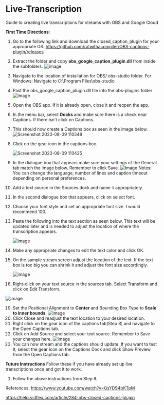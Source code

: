 # Live-Transcription
Guide to creating live transcriptions for streams with OBS and Google Cloud

**First Time Directions**:
1. Go to the following link and download the closed_caption_plugin for your appropriate OS.
   https://github.com/ratwithacompiler/OBS-captions-plugin/releases
2. Extract the folder and copy **obs_google_caption_plugin.dll** from inside the subfolders.
   ![image](https://github.com/sam-vokamancy/Live-Transcription/assets/136375094/3683242c-3618-47af-87d7-61a189d08fa1)
3. Navigate to the location of installation for OBS/ obs-studio folder. For Windows: Navigate to C:\Program Files\obs-studio
4. Past the obs_google_caption_plugin.dll file into the obs-plugins folder
   ![image](https://github.com/sam-vokamancy/Live-Transcription/assets/136375094/7751ed1e-e3a0-498f-96da-b1e2cc8e3496)
5. Open the OBS app. If it is already open, close it and reopen the app.
6. In the menu bar, select **Docks** and make sure there is a check near Captions. If there isn't click on Captions.
7. This should now create a Captions box as seen in the image below.
   ![Screenshot 2023-08-09 110348](https://github.com/sam-vokamancy/Live-Transcription/assets/136375094/ffff82fa-3383-474a-8736-408d3f067bb7)
8. Click on the gear icon in the captions box.
   
   ![Screenshot 2023-08-09 110425](https://github.com/sam-vokamancy/Live-Transcription/assets/136375094/cd4515ac-bf7f-4300-a3ed-92e1f6425625)
10. In the dialogue box that appears make sure your settings of the General tab match the image below. Remember to click Save.
    ![image](https://github.com/sam-vokamancy/Live-Transcription/assets/136375094/fbfff39d-ecb6-41f7-8447-cfc8270e0ffc)
   Notes: You can change the language, number of lines and caption timeout depending on personal preferences.
11. Add a text source in the Sources dock and name it appropriately.
12. In the second dialogue box that appears, click on select font.
13. Choose your font style and set an appropriate font size. I would recommend 100.
14. Paste the following into the text section as seen below. This text will be updated later and is needed to adjust the location of where the transcription appears.

    ![image](https://github.com/sam-vokamancy/Live-Transcription/assets/136375094/a0f6a825-37fd-4905-926d-93ae0a4c4182)
15. Make any appropriate changes to edit the text color and click OK.
16. On the sample stream screen adjust the location of the text. If the text box is too big you can shrink it and adjust the font size accordingly.

    ![image](https://github.com/sam-vokamancy/Live-Transcription/assets/136375094/2a9ccf22-bd29-4791-b4eb-852000528db2)

17. Right-click on your text source in the sources tab. Select Transform and click on Edit Transform.

   ![image](https://github.com/sam-vokamancy/Live-Transcription/assets/136375094/98242509-4fd3-4aa0-bebc-6931ddec8a13)

19. Set the Positional Alignment to **Center** and Bounding Box Type to **Scale to inner bounds**.
    ![image](https://github.com/sam-vokamancy/Live-Transcription/assets/136375094/effe9882-9958-413e-903e-82e5c60d116d)
20. Click Close and readjust the text location to your desired location.
21. Right click on the gear icon of the captions tab(Step 8) and navigate to the Open Captions tab.
22. Click on Add Source and select your text source. Remember to Save your changes here.
    ![image](https://github.com/sam-vokamancy/Live-Transcription/assets/136375094/aacd3f30-bb92-48f1-a9dd-648aa17a3bf5)
23. You can now stream and the captions should update. If you want to test it, select the gear icon on the Captions Dock and click Show Preview from the Open Captions tab.

**Future Instructions**
Follow these if you have already set up live transcriptions once and got it to work.
1. Follow the above instructions from Step 6.


References:
https://www.youtube.com/watch?v=GsYDS4bKTpM

https://help.vidflex.com/article/284-obs-closed-captions-plugin

